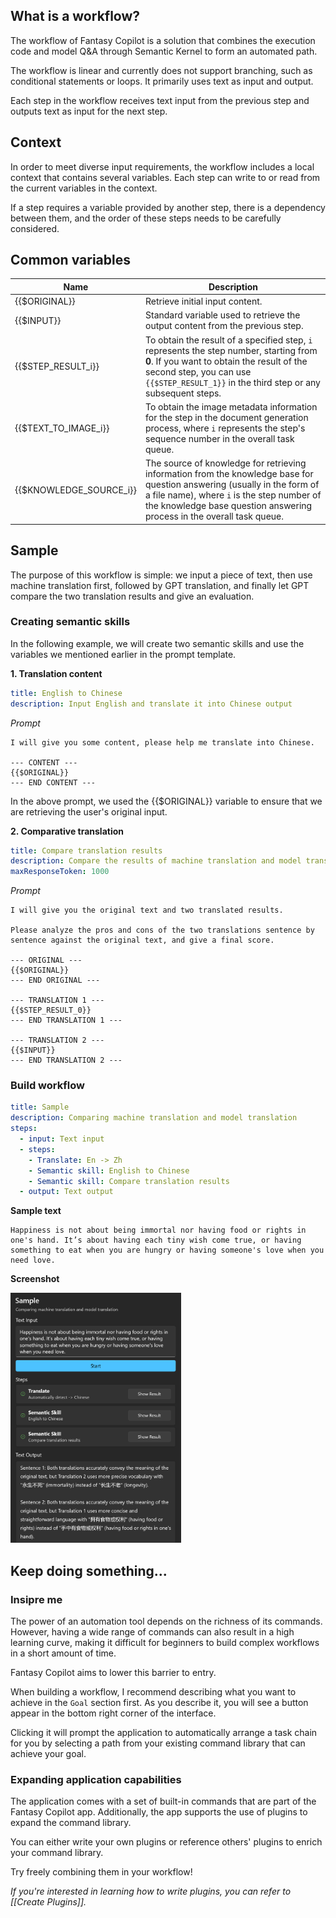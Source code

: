 ## What is a workflow?

The workflow of Fantasy Copilot is a solution that combines the execution code and model Q&A through Semantic Kernel to form an automated path.

The workflow is linear and currently does not support branching, such as conditional statements or loops. It primarily uses text as input and output.

Each step in the workflow receives text input from the previous step and outputs text as input for the next step.

## Context

In order to meet diverse input requirements, the workflow includes a local context that contains several variables. Each step can write to or read from the current variables in the context.

If a step requires a variable provided by another step, there is a dependency between them, and the order of these steps needs to be carefully considered.

## Common variables

|Name|Description|
|-|-|
|{{$ORIGINAL}}|Retrieve initial input content.|
|{{$INPUT}}|Standard variable used to retrieve the output content from the previous step.|
|{{$STEP_RESULT_i}}|To obtain the result of a specified step, `i` represents the step number, starting from **0**. If you want to obtain the result of the second step, you can use `{{$STEP_RESULT_1}}` in the third step or any subsequent steps. |
|{{$TEXT_TO_IMAGE_i}}|To obtain the image metadata information for the step in the document generation process, where `i` represents the step's sequence number in the overall task queue.|
|{{$KNOWLEDGE_SOURCE_i}}|The source of knowledge for retrieving information from the knowledge base for question answering (usually in the form of a file name), where `i` is the step number of the knowledge base question answering process in the overall task queue.|

## Sample

The purpose of this workflow is simple: we input a piece of text, then use machine translation first, followed by GPT translation, and finally let GPT compare the two translation results and give an evaluation.

### Creating semantic skills

In the following example, we will create two semantic skills and use the variables we mentioned earlier in the prompt template.

**1. Translation content**

```yaml
title: English to Chinese
description: Input English and translate it into Chinese output
```
*Prompt*

```
I will give you some content, please help me translate into Chinese.

--- CONTENT ---
{{$ORIGINAL}}
--- END CONTENT ---
```

In the above prompt, we used the {{$ORIGINAL}} variable to ensure that we are retrieving the user's original input.

**2. Comparative translation**

```yaml
title: Compare translation results
description: Compare the results of machine translation and model translation, and give a detailed evaluation
maxResponseToken: 1000
```

*Prompt*

```
I will give you the original text and two translated results.

Please analyze the pros and cons of the two translations sentence by sentence against the original text, and give a final score.

--- ORIGINAL ---
{{$ORIGINAL}}
--- END ORIGINAL ---

--- TRANSLATION 1 ---
{{$STEP_RESULT_0}}
--- END TRANSLATION 1 ---

--- TRANSLATION 2 ---
{{$INPUT}}
--- END TRANSLATION 2 ---
```

### Build workflow

```yaml
title: Sample
description: Comparing machine translation and model translation
steps:
  - input: Text input
  - steps:
    - Translate: En -> Zh
    - Semantic skill: English to Chinese
    - Semantic skill: Compare translation results
  - output: Text output
```

**Sample text**

```
Happiness is not about being immortal nor having food or rights in one's hand. It’s about having each tiny wish come true, or having something to eat when you are hungry or having someone's love when you need love.
```

**Screenshot**

<img src="./images/workflow_sample.png" height="400px" />

## Keep doing something...

### Insipre me

The power of an automation tool depends on the richness of its commands. However, having a wide range of commands can also result in a high learning curve, making it difficult for beginners to build complex workflows in a short amount of time.

Fantasy Copilot aims to lower this barrier to entry.

When building a workflow, I recommend describing what you want to achieve in the `Goal` section first. As you describe it, you will see a button appear in the bottom right corner of the interface.

Clicking it will prompt the application to automatically arrange a task chain for you by selecting a path from your existing command library that can achieve your goal.

### Expanding application capabilities

The application comes with a set of built-in commands that are part of the Fantasy Copilot app. Additionally, the app supports the use of plugins to expand the command library.

You can either write your own plugins or reference others' plugins to enrich your command library.

Try freely combining them in your workflow!

*If you're interested in learning how to write plugins, you can refer to [[Create Plugins]].*